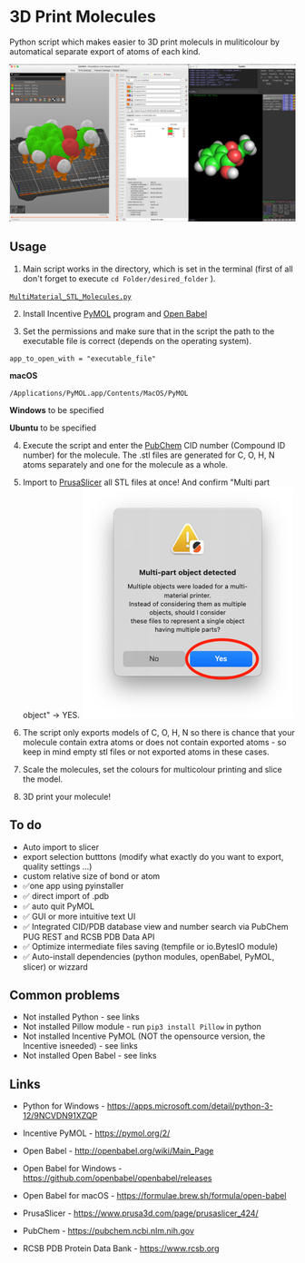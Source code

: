 # 3D Print Molecules
 Python script which makes easier to 3D print moleculs in muliticolour by automatical separate export of atoms of each kind. 
 
![Molecule for 3D printing in PrusaSlicer (left) and in PyMOL (right)](https://github.com/KubiV/3D-Print-Molecules/blob/main/Photos/Img1.png)

## Usage

 1. Main script works in the directory, which is set in the terminal (first of all don't forget to execute `cd Folder/desired_folder` ).

[`MultiMaterial_STL_Molecules.py`](https://github.com/KubiV/3D-Print-Molecules/blob/main/MultiMaterial_STL_Molecules.py)

  2. Install Incentive [PyMOL](https://pymol.org/2/) program and [Open Babel](http://openbabel.org/wiki/Main_Page)

  3. Set the permissions and make sure that in the script the path to the executable file is correct (depends on the operating system).

    app_to_open_with = "executable_file"

**macOS**

    /Applications/PyMOL.app/Contents/MacOS/PyMOL

**Windows**
to be specified

**Ubuntu**
to be specified

 4. Execute the script and enter the [PubChem](https://pubchem.ncbi.nlm.nih.gov) CID number (Compound ID number) for the molecule. The .stl files are generated for C, O, H, N atoms separately and one for the molecule as a whole.

 5. Import to [PrusaSlicer](https://www.prusa3d.com/page/prusaslicer_424/) all STL files at once! And confirm "Multi part object" -> YES.
   ![Molecule for 3D printing in PrusaSlicer (left) and in PyMOL (right)](https://github.com/KubiV/3D-Print-Molecules/blob/main/Photos/Img2.png)

 6. The script only exports models of C, O, H, N so there is chance that your molecule contain extra atoms or does not contain exported atoms - so keep in mind empty stl files or not exported atoms in these cases.
 
 7.  Scale the molecules, set the colours for multicolour printing and slice the model.

 8.  3D print your molecule!

## To do
 - Auto import to slicer
 - export selection butttons (modify what exactly do you want to export, quality settings ...)
 - custom relative size of bond or atom
 - ✅one app using pyinstaller
 - ✅ direct import of .pdb
 - ✅ auto quit PyMOL
 - ✅ GUI or more intuitive text UI
 - ✅ Integrated CID/PDB database view and number search via PubChem PUG REST and RCSB PDB Data API
 - ✅ Optimize intermediate files saving (tempfile or io.BytesIO module)
 - ✅ Auto-install dependencies (python modules, openBabel, PyMOL, slicer) or wizzard

## Common problems

 - Not installed Python - see links
 - Not installed Pillow module - run `pip3 install Pillow` in python
 - Not installed Incentive PyMOL (NOT the opensource version, the Incentive isneeded) - see links
 - Not installed Open Babel - see links

## Links

 - Python for Windows - https://apps.microsoft.com/detail/python-3-12/9NCVDN91XZQP
 - Incentive PyMOL - https://pymol.org/2/
 - Open Babel - http://openbabel.org/wiki/Main_Page
 - Open Babel for Windows - https://github.com/openbabel/openbabel/releases
 - Open Babel for macOS - https://formulae.brew.sh/formula/open-babel
 - PrusaSlicer - https://www.prusa3d.com/page/prusaslicer_424/

 - PubChem - https://pubchem.ncbi.nlm.nih.gov
 - RCSB PDB Protein Data Bank - https://www.rcsb.org
